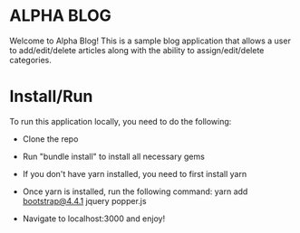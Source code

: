 # ALPHA BLOG

Welcome to Alpha Blog! This is a sample blog application that allows 
a user to add/edit/delete articles along with the ability to 
assign/edit/delete categories.

# Install/Run

To run this application locally, you need to do the following:

- Clone the repo

- Run "bundle install" to install all necessary gems

- If you don't have yarn installed, you need to first install yarn

- Once yarn is installed, run the following command:
yarn add bootstrap@4.4.1 jquery popper.js

- Navigate to localhost:3000 and enjoy!
